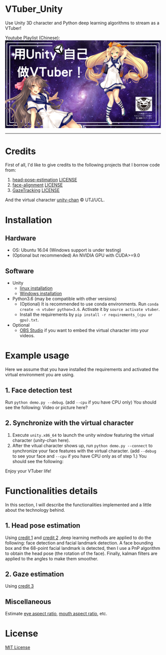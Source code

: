 # VTuber_Unity
Use Unity 3D character and Python deep learning algorithms to stream as a VTuber!

Youtube Playlist (Chinese):
[![teaser](images/teaser.jpg)](https://www.youtube.com/playlist?list=PLDV2CyUo4q-JFGrpG595jMdWZLwYOnu4p)

--------------------------------------------------------------------------------
# Credits
First of all, I'd like to give credits to the following projects that I borrow code from:
1.  [head-pose-estimation](https://github.com/yinguobing/head-pose-estimation) [LICENSE](licenses/LICENSE.head-pose-estimation)
2.  [face-alignment](https://github.com/1adrianb/face-alignment) [LICENSE](licenses/LICENSE.face-alignment)
3.  [GazeTracking](https://github.com/antoinelame/GazeTracking) [LICENSE](licenses/LICENSE.GazeTracking)

And the virtual character [unity-chan](http://unity-chan.com/) © UTJ/UCL.

# Installation

## Hardware
*  OS: Ubuntu 16.04 (Windows support is under testing)
*  (Optional but recommended) An NVIDIA GPU with CUDA>=9.0

## Software
*  Unity 
   *  [linux installation](https://forum.unity.com/threads/unity-on-linux-release-notes-and-known-issues.350256/)
   *  [Windows installation](https://unity3d.com/get-unity/download)
*  Python3.6 (may be compatible with other versions)
   * (Optional) It is recommended to use conda environments. Run `conda create -n vtuber python=3.6`. Activate it by `source activate vtuber`.
   * Install the requirements by `pip install -r requirements_(cpu or gpu).txt`.
*  Optional
   * [OBS Studio](https://obsproject.com/) if you want to embed the virtual character into your videos.
   
# Example usage
Here we assume that you have installed the requirements and activated the virtual environment you are using.

## 1.  Face detection test
Run `python demo.py --debug`. (add `--cpu` if you have CPU only)
You should see the following:
Video or picture here?

## 2.  Synchronize with the virtual character
1.  Execute `unity.x86_64` to launch the unity window featuring the virtual character (unity-chan here).
2.  After the vitual character shows up, run `python demo.py --connect` to synchronize your face features with the virtual character. (add `--debug` to see your face and `--cpu` if you have CPU only as of step 1.)
You should see the following:

Enjoy your VTuber life!

# Functionalities details
In this section, I will describe the functionalities implemented and a little about the technology behind.

## 1.  Head pose estimation
Using [credit 1](https://github.com/yinguobing/head-pose-estimation) and [credit 2](https://github.com/1adrianb/face-alignment) ,deep learning methods are applied to do the following: face detection and facial landmark detection. A face bounding box and the 68-point facial landmark is detected, then I use a PnP algorithm to obtain the head pose (the rotation of the face). Finally, kalman filters are applied to the angles to make them smoother.

## 2.  Gaze estimation
Using [credit 3](https://github.com/antoinelame/GazeTracking)

## Miscellaneous

Estimate [eye aspect ratio](https://www.google.com/search?q=eye+aspect+ratio&rlz=1C1GCEU_jaJP829JP829&oq=eye&aqs=chrome.0.69i59j69i57j69i65j69i61.846j0j7&sourceid=chrome&ie=UTF-8), [mouth aspect ratio](https://www.google.com/search?rlz=1C1GCEU_jaJP829JP829&sxsrf=ACYBGNR1ME-HV3c5avZ15yahkkQd1omjpw%3A1571114646809&ei=lk6lXcyIMZ-Rr7wP0OCX8A4&q=mouth+aspect+ratio&oq=mouth+aspect+ratio&gs_l=psy-ab.3..35i39j0i203.30193.31394..31535...0.0..0.109.710.4j3......0....1..gws-wiz.......0i7i30j0i8i30j0i10i30j0i7i10i30j0i8i7i30j0i13j0i13i30j0i13i5i30.IWlXGoyW5GE&ved=0ahUKEwjMq7KTup3lAhWfyIsBHVDwBe4Q4dUDCAs&uact=5), etc.

# License
[MIT License](LICENSE)
